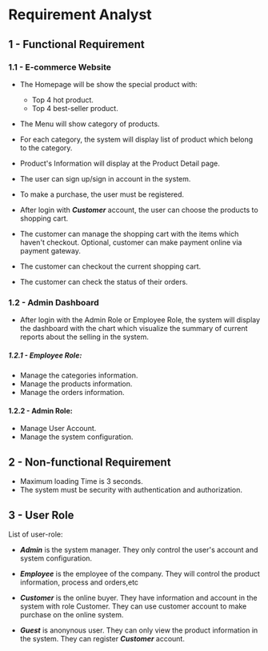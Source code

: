 # Requirement Analyst

## 1 - Functional Requirement

### 1.1 - E-commerce Website

* The Homepage will be show the special product with:
    * Top 4 hot product.
    * Top 4 best-seller product.

* The Menu will show category of products.

* For each category, the system will display list of product which belong to the category.

* Product's Information will display at the Product Detail page.
* The user can sign up/sign in account in the system.
* To make a purchase, the user must be registered.
* After login with ***Customer*** account, the user can choose the products to shopping cart.
* The customer can manage the shopping cart with the items which haven't checkout. Optional, customer can make payment online via payment gateway.
* The customer can checkout the current shopping cart.
* The customer can check the status of their orders.

### 1.2 - Admin Dashboard

* After login with the Admin Role or Employee Role, the system will display the dashboard with the chart which visualize the summary of current reports about the selling in the system.

##### 1.2.1 - Employee Role:
* Manage the categories information.
* Manage the products information.
* Manage the orders information.

#### 1.2.2 - Admin Role:
* Manage User Account.
* Manage the system configuration.

## 2 - Non-functional Requirement
* Maximum loading Time is 3 seconds.
* The system must be security with authentication and authorization.

## 3 - User Role

List of user-role:
* ***Admin*** is the system manager. They only control the user's account and system configuration.

* ***Employee*** is the employee of the company. They will control the product information, process and orders,etc

* ***Customer*** is the online buyer. They have information and account in the system with role Customer. They can use customer account to make purchase on the online system.

* ***Guest*** is anonynous user. They can only view the product information in the system. They can register ***Customer*** account.